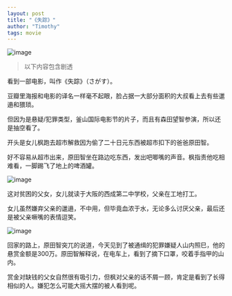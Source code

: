 ```yaml
---
layout: post
title: "《失踪》"
author: "Timothy"
tags: movie 
---
```


![image](https://user-images.githubusercontent.com/106022681/185012389-5155d1ac-9610-40f8-8e66-865c8958a864.png)

> 以下内容包含剧透

看到一部电影，叫作《失踪》（さがす）。

豆瓣里海报和电影的译名一样毫不起眼，脸占据一大部分面积的大叔看上去有些邋遢和猥琐。

但因为是悬疑/犯罪类型，釜山国际电影节的片子，而且有森田望智参演，所以还是抽空看了。

开头是女儿枫跑去超市解救因为偷了二十日元东西被超市扣下的爸爸原田智。

好不容易从超市出来，原田智坐在路边吃东西，发出吧唧嘴的声音。枫指责他吃相难看，一脚踢飞了地上的啤酒罐。

![image](https://user-images.githubusercontent.com/106022681/185013091-27085f63-665c-4574-a688-9e83f75af203.png)

这对贫困的父女，女儿就读于大阪的西成第二中学校，父亲在工地打工。

女儿虽然嫌弃父亲的邋遢，不中用，但毕竟血浓于水，无论多么讨厌父亲，最后还是被父亲噘嘴的表情逗笑。

![image](https://user-images.githubusercontent.com/106022681/185013374-b7d96962-c73e-4970-877d-43f44e060c8d.png)

回家的路上，原田智突兀的说道，今天见到了被通缉的犯罪嫌疑人山内照巳，他的悬赏金额是300万。原田智解释说，在电车上，看到了摘下口罩，咬着手指甲的山内。

赏金对缺钱的父女自然很有吸引力，但枫对父亲的话不屑一顾，肯定是看到了长得相似的人。嫌犯怎么可能大摇大摆的被人看到呢。







